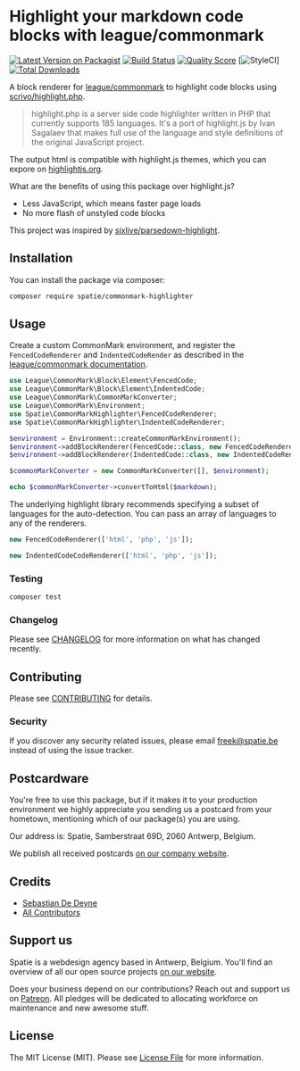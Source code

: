 # Highlight your markdown code blocks with league/commonmark

[![Latest Version on Packagist](https://img.shields.io/packagist/v/spatie/commonmark-highlighter.svg?style=flat-square)](https://packagist.org/packages/spatie/commonmark-highlighter)
[![Build Status](https://img.shields.io/travis/spatie/commonmark-highlighter/master.svg?style=flat-square)](https://travis-ci.org/spatie/commonmark-highlighter)
[![Quality Score](https://img.shields.io/scrutinizer/g/spatie/commonmark-highlighter.svg?style=flat-square)](https://scrutinizer-ci.com/g/spatie/commonmark-highlighter)
[![StyleCI](https://github.styleci.io/repos/159513310/shield?branch=master)]
[![Total Downloads](https://img.shields.io/packagist/dt/spatie/commonmark-highlighter.svg?style=flat-square)](https://packagist.org/packages/spatie/commonmark-highlighter)

A block renderer for  [league/commonmark](https://github.com/thephpleague/commonmark) to highlight code blocks using [scrivo/highlight.php](https://github.com/scrivo/highlight.php).

> highlight.php is a server side code highlighter written in PHP that currently supports 185 languages. It's a port of highlight.js by Ivan Sagalaev that makes full use of the language and style definitions of the original JavaScript project.

The output html is compatible with highlight.js themes, which you can expore on [highlightjs.org](https://highlightjs.org/static/demo/). 

What are the benefits of using this package over highlight.js?

- Less JavaScript, which means faster page loads
- No more flash of unstyled code blocks

 This project was inspired by [sixlive/parsedown-highlight](https://github.com/sixlive/parsedown-highlight).

## Installation

You can install the package via composer:

```bash
composer require spatie/commonmark-highlighter
```

## Usage

Create a custom CommonMark environment, and register the `FencedCodeRenderer` and `IndentedCodeRender` as described in the [league/commonmark documentation](https://commonmark.thephpleague.com/customization/block-rendering/).

```php
use League\CommonMark\Block\Element\FencedCode;
use League\CommonMark\Block\Element\IndentedCode;
use League\CommonMark\CommonMarkConverter;
use League\CommonMark\Environment;
use Spatie\CommonMarkHighlighter\FencedCodeRenderer;
use Spatie\CommonMarkHighlighter\IndentedCodeRenderer;

$environment = Environment::createCommonMarkEnvironment();
$environment->addBlockRenderer(FencedCode::class, new FencedCodeRenderer());
$environment->addBlockRenderer(IndentedCode::class, new IndentedCodeRenderer());

$commonMarkConverter = new CommonMarkConverter([], $environment);

echo $commonMarkConverter->convertToHtml($markdown);
```

The underlying highlight library recommends specifying a subset of languages for the auto-detection. You can pass an array of languages to any of the renderers.

```php
new FencedCodeRenderer(['html', 'php', 'js']);

new IndentedCodeCodeRenderer(['html', 'php', 'js']);
```

### Testing

``` bash
composer test
```

### Changelog

Please see [CHANGELOG](CHANGELOG.md) for more information on what has changed recently.

## Contributing

Please see [CONTRIBUTING](CONTRIBUTING.md) for details.

### Security

If you discover any security related issues, please email freek@spatie.be instead of using the issue tracker.

## Postcardware

You're free to use this package, but if it makes it to your production environment we highly appreciate you sending us a postcard from your hometown, mentioning which of our package(s) you are using.

Our address is: Spatie, Samberstraat 69D, 2060 Antwerp, Belgium.

We publish all received postcards [on our company website](https://spatie.be/en/opensource/postcards).

## Credits

- [Sebastian De Deyne](https://github.com/sebastiandedeyne)
- [All Contributors](../../contributors)

## Support us

Spatie is a webdesign agency based in Antwerp, Belgium. You'll find an overview of all our open source projects [on our website](https://spatie.be/opensource).

Does your business depend on our contributions? Reach out and support us on [Patreon](https://www.patreon.com/spatie). 
All pledges will be dedicated to allocating workforce on maintenance and new awesome stuff.

## License

The MIT License (MIT). Please see [License File](LICENSE.md) for more information.
